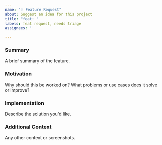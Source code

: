 ```yaml
---
name: "💡 Feature Request"
about: Suggest an idea for this project
title: "feat: "
labels: feat request, needs triage
assignees: ''

---
```


<!-- Please keep the summary to a paragraph or less. -->
### Summary

A brief summary of the feature.

<!-- A technical and/or scientific reason this feature is wanted or needed. -->
### Motivation

Why should this be worked on? What problems or use cases does it solve or
improve?

<!-- A clear and concise description of what you want to happen. -->
### Implementation

Describe the solution you'd like.

<!-- If applicable, delete otherwise. -->
### Additional Context

Any other context or screenshots.
